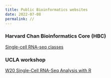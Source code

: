 ```yaml
---
title: Public Bioinformatics websites
date: 2022-07-08
permalink: //
---
```



### Harvard Chan Bioinformatics Core (HBC) 
[Single-cell RNA-seq classes](https://github.com/yli085/HBCtraining-scRNAseq/tree/master/lessons)


### UCLA workshop
[W20 Single-Cell RNA-Seq Analysis with R](https://qcb.ucla.edu/collaboratory/workshops/w20-single-cell-rna-seq/)
